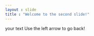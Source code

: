 ```yaml
---
layout : slide
title : "Welcome to the second slide!"
---
```

your text
Use the left arrow to go back!
